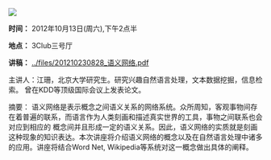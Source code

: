 **![](http://newtest.cnw.cn/resources/2009_04/2009_04_18/200904182781242629008187.jpg)**

**时间：** 2012年10月13日(周六),下午2点半

**地点：** 3Club三号厅

**讲稿：** [../files/201210230828_语义网络.pdf](http://www.swarma.org/swarma/download.php?id=507)

主讲人：江珊，北京大学研究生。研究兴趣自然语言处理，文本数据挖掘，信息检索。 曾在KDD等顶级国际会议上发表论文。

摘要： 语义网络是表示概念之间语义关系的网络系统。众所周知，客观事物间存在着普遍的联系，而语言作为人类刻画和描述真实世界的工具，事物之间联系也会对应到相应的
概念间并且形成一定的语义关系。因此，语义网络的实质就是刻画这种现象的知识表达。本次讲座将介绍语义网络的概念以及在自然语言处理中诸多的应用。讲座将结合Word Net, Wikipedia等系统对这一概念做出具体的阐释。
